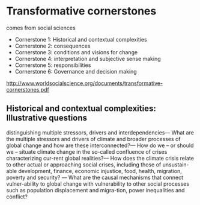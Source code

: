 # Transformative cornerstones

comes from social sciences

- Cornerstone 1: Historical and contextual complexities
- Cornerstone 2: consequences
- Cornerstone 3: conditions and visions for change
- Cornerstone 4: interpretation and subjective sense making 
- Cornerstone 5: responsibilities
- Cornerstone 6: Governance and decision making

http://www.worldsocialscience.org/documents/transformative-cornerstones.pdf


## Historical and contextual complexities: Illustrative questions

distinguishing multiple stressors,  drivers and interdependencies––  What are the multiple stressors and drivers of climate and broader processes of global change and how are these interconnected?––  How do we – or should we – situate climate change in the so-called confluence of crises characterizing cur-rent global realities?––  How does the climate crisis relate to other actual or approaching social crises, including those of unsustain-able development, finance, economic injustice, food, health, migration, poverty and security? ––  What are the causal mechanisms that connect vulner-ability to global change with vulnerability to other social processes such as population displacement and migra-tion, power inequalities and conflict?
